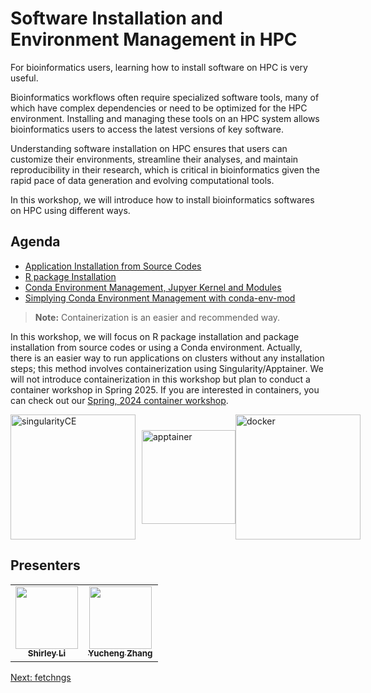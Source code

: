 # Software Installation and Environment Management in HPC
For bioinformatics users, learning how to install software on HPC is very useful. 

Bioinformatics workflows often require specialized software tools, many of which have complex dependencies or need to be optimized for the HPC environment. Installing and managing these tools on an HPC system allows bioinformatics users to access the latest versions of key software. 

Understanding software installation on HPC ensures that users can customize their environments, streamline their analyses, and maintain reproducibility in their research, which is critical in bioinformatics given the rapid pace of data generation and evolving computational tools.

In this workshop, we will introduce how to install bioinformatics softwares on HPC using different ways. 



## Agenda

- [Application Installation from Source Codes](01_source.md)
- [R package Installation](02_R.md)
- [Conda Environment Management, Jupyer Kernel and Modules](03_conda.md)
- [Simplying Conda Environment Management with conda-env-mod](04_conda-env-mod.md)

> **Note:** Containerization is an easier and recommended way.

In this workshop, we will focus on R package installation and package installation from source codes or using a Conda environment. Actually, there is an easier way to run applications on clusters without any installation steps; this method involves containerization using Singularity/Apptainer. We will not introduce containerization in this workshop but plan to conduct a container workshop in Spring 2025. If you are interested in containers, you can check out our [Spring, 2024 container workshop](https://zhan4429.github.io/TuftsContainers.github.io/).

<div style="display: flex; align-items: center;">
  <img src="https://docs.sylabs.io/guides/3.8/user-guide/_static/logo.png" alt="singularityCE" style="height:200px; margin-right: 10px;"/>
  <img src="https://apptainer.org/docs/user/main/_static/logo.png" alt="apptainer" style="height:150px;" />
  <img src="https://www.vikingsoftware.com/wp-content/uploads/2024/02/Docker.png" alt="docker" style="height:200px;" />
</div>


## Presenters

<!-- ALL-CONTRIBUTORS-LIST:START - Do not remove or modify this section -->
<!-- prettier-ignore-start -->
<!-- markdownlint-disable -->
<table>
  <tr>
    <td align="center"><a href="https://github.com/shirleyxueli41"><img src="https://avatars.githubusercontent.com/u/88347911?v=4" width="100px;" alt=""/><br /><sub><b>Shirley Li</b></sub></a><br /></
    td>
    <td align="center"><a href="https://github.com/zhan4429"><img src="https://avatars.githubusercontent.com/u/90942318" width="100px;" alt=""/><br /><sub><b>Yucheng Zhang</b></sub></a><br /></td>    
  </tr>
</table>

<!-- markdownlint-enable -->
<!-- prettier-ignore-end -->

<!-- ALL-CONTRIBUTORS-LIST:END -->
[Next: fetchngs](01_fetchngs.md)
